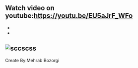 Watch video on youtube:https://youtu.be/EU5aJrF_WFo
-
-
-
![sccscss](https://user-images.githubusercontent.com/78899995/175327384-1907889c-7b06-4b5f-a72e-99b3d63d6081.jpg)
-
Create By:Mehrab Bozorgi
